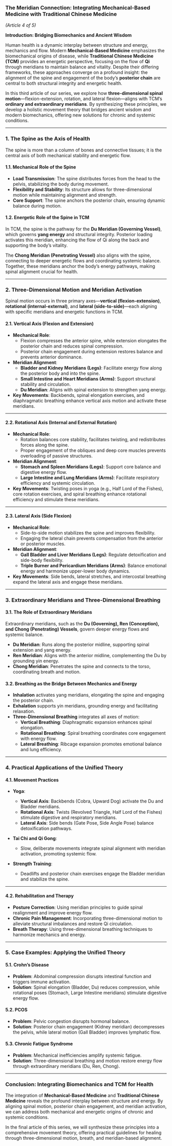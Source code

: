 ### **The Meridian Connection: Integrating Mechanical-Based Medicine with Traditional Chinese Medicine**  
*(Article 4 of 5)*  

**Introduction: Bridging Biomechanics and Ancient Wisdom**  

Human health is a dynamic interplay between structure and energy, mechanics and flow. Modern **Mechanical-Based Medicine** emphasizes the biomechanical origins of disease, while **Traditional Chinese Medicine (TCM)** provides an energetic perspective, focusing on the flow of **Qi** through meridians to maintain balance and vitality. Despite their differing frameworks, these approaches converge on a profound insight: the alignment of the spine and engagement of the body’s **posterior chain** are central to both structural integrity and energetic health.  

In this third article of our series, we explore how **three-dimensional spinal motion**—flexion-extension, rotation, and lateral flexion—aligns with TCM’s **ordinary and extraordinary meridians**. By synthesizing these principles, we develop a holistic movement theory that bridges ancient wisdom and modern biomechanics, offering new solutions for chronic and systemic conditions.  

---

### **1. The Spine as the Axis of Health**  

The spine is more than a column of bones and connective tissues; it is the central axis of both mechanical stability and energetic flow.  

#### **1.1. Mechanical Role of the Spine**  
- **Load Transmission**: The spine distributes forces from the head to the pelvis, stabilizing the body during movement.  
- **Flexibility and Stability**: Its structure allows for three-dimensional motion while maintaining alignment and strength.  
- **Core Support**: The spine anchors the posterior chain, ensuring dynamic balance during motion.  

#### **1.2. Energetic Role of the Spine in TCM**  
In TCM, the spine is the pathway for the **Du Meridian (Governing Vessel)**, which governs **yang energy** and structural integrity. Posterior loading activates this meridian, enhancing the flow of Qi along the back and supporting the body’s vitality.  

The **Chong Meridian (Penetrating Vessel)** also aligns with the spine, connecting to deeper energetic flows and coordinating systemic balance. Together, these meridians anchor the body’s energy pathways, making spinal alignment crucial for health.  

---

### **2. Three-Dimensional Motion and Meridian Activation**  

Spinal motion occurs in three primary axes—**vertical (flexion-extension)**, **rotational (internal-external)**, and **lateral (side-to-side)**—each aligning with specific meridians and energetic functions in TCM.  

#### **2.1. Vertical Axis (Flexion and Extension)**  
- **Mechanical Role**:  
  - Flexion compresses the anterior spine, while extension elongates the posterior chain and reduces spinal compression.  
  - Posterior chain engagement during extension restores balance and prevents anterior dominance.  
- **Meridian Alignment**:  
  - **Bladder and Kidney Meridians (Legs)**: Facilitate energy flow along the posterior body and into the spine.  
  - **Small Intestine and Heart Meridians (Arms)**: Support structural stability and circulation.  
  - **Du Meridian**: Aligns with spinal extension to strengthen yang energy.  
- **Key Movements**: Backbends, spinal elongation exercises, and diaphragmatic breathing enhance vertical axis motion and activate these meridians.  

---

#### **2.2. Rotational Axis (Internal and External Rotation)**  
- **Mechanical Role**:  
  - Rotation balances core stability, facilitates twisting, and redistributes forces along the spine.  
  - Proper engagement of the obliques and deep core muscles prevents overloading of passive structures.  
- **Meridian Alignment**:  
  - **Stomach and Spleen Meridians (Legs)**: Support core balance and digestive energy flow.  
  - **Large Intestine and Lung Meridians (Arms)**: Facilitate respiratory efficiency and systemic circulation.  
- **Key Movements**: Twisting poses in yoga (e.g., Half Lord of the Fishes), core rotation exercises, and spiral breathing enhance rotational efficiency and stimulate these meridians.  

---

#### **2.3. Lateral Axis (Side Flexion)**  
- **Mechanical Role**:  
  - Side-to-side motion stabilizes the spine and improves flexibility.  
  - Engaging the lateral chain prevents compensation from the anterior or posterior muscles.  
- **Meridian Alignment**:  
  - **Gall Bladder and Liver Meridians (Legs)**: Regulate detoxification and side-body flexibility.  
  - **Triple Burner and Pericardium Meridians (Arms)**: Balance emotional energy and harmonize upper-lower body dynamics.  
- **Key Movements**: Side bends, lateral stretches, and intercostal breathing expand the lateral axis and engage these meridians.  

---

### **3. Extraordinary Meridians and Three-Dimensional Breathing**  

#### **3.1. The Role of Extraordinary Meridians**  
Extraordinary meridians, such as the **Du (Governing), Ren (Conception), and Chong (Penetrating) Vessels**, govern deeper energy flows and systemic balance.  
- **Du Meridian**: Runs along the posterior midline, supporting spinal extension and yang energy.  
- **Ren Meridian**: Aligns with the anterior midline, complementing the Du by grounding yin energy.  
- **Chong Meridian**: Penetrates the spine and connects to the torso, coordinating breath and motion.  

#### **3.2. Breathing as the Bridge Between Mechanics and Energy**  
- **Inhalation** activates yang meridians, elongating the spine and engaging the posterior chain.  
- **Exhalation** supports yin meridians, grounding energy and facilitating relaxation.  
- **Three-Dimensional Breathing** integrates all axes of motion:  
  - **Vertical Breathing**: Diaphragmatic expansion enhances spinal elongation.  
  - **Rotational Breathing**: Spiral breathing coordinates core engagement with energy flow.  
  - **Lateral Breathing**: Ribcage expansion promotes emotional balance and lung efficiency.  

---

### **4. Practical Applications of the Unified Theory**  

#### **4.1. Movement Practices**  
- **Yoga**:  
  - **Vertical Axis**: Backbends (Cobra, Upward Dog) activate the Du and Bladder meridians.  
  - **Rotational Axis**: Twists (Revolved Triangle, Half Lord of the Fishes) stimulate digestive and respiratory meridians.  
  - **Lateral Axis**: Side bends (Gate Pose, Side Angle Pose) balance detoxification pathways.  

- **Tai Chi and Qi Gong**:  
  - Slow, deliberate movements integrate spinal alignment with meridian activation, promoting systemic flow.  

- **Strength Training**:  
  - Deadlifts and posterior chain exercises engage the Bladder meridian and stabilize the spine.  

---

#### **4.2. Rehabilitation and Therapy**  
- **Posture Correction**: Using meridian principles to guide spinal realignment and improve energy flow.  
- **Chronic Pain Management**: Incorporating three-dimensional motion to alleviate structural imbalances and restore Qi circulation.  
- **Breath Therapy**: Using three-dimensional breathing techniques to harmonize mechanics and energy.  

---

### **5. Case Examples: Applying the Unified Theory**  

#### **5.1. Crohn’s Disease**  
- **Problem**: Abdominal compression disrupts intestinal function and triggers immune activation.  
- **Solution**: Spinal elongation (Bladder, Du) reduces compression, while rotational poses (Stomach, Large Intestine meridians) stimulate digestive energy flow.  

#### **5.2. PCOS**  
- **Problem**: Pelvic congestion disrupts hormonal balance.  
- **Solution**: Posterior chain engagement (Kidney meridian) decompresses the pelvis, while lateral motion (Gall Bladder) improves lymphatic flow.  

#### **5.3. Chronic Fatigue Syndrome**  
- **Problem**: Mechanical inefficiencies amplify systemic fatigue.  
- **Solution**: Three-dimensional breathing and motion restore energy flow through extraordinary meridians (Du, Ren, Chong).  

---

### **Conclusion: Integrating Biomechanics and TCM for Health**  

The integration of **Mechanical-Based Medicine** and **Traditional Chinese Medicine** reveals the profound interplay between structure and energy. By aligning spinal motion, posterior chain engagement, and meridian activation, we can address both mechanical and energetic origins of chronic and systemic conditions.  

In the final article of this series, we will synthesize these principles into a comprehensive movement theory, offering practical guidelines for healing through three-dimensional motion, breath, and meridian-based alignment.  
